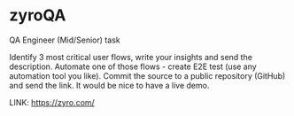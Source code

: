 # zyroQA
QA Engineer (Mid/Senior) task

Identify 3 most critical user flows, write your insights and send the description.
Automate one of those flows - create E2E test (use any automation tool you like).
Commit the source to a public repository (GitHub) and send the link.
It would be nice to have a live demo.

LINK:
https://zyro.com/
